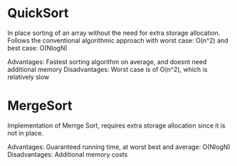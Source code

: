 # QuickSort

In place sorting of an array without the need for extra storage allocation.
Follows the conventional algorithmic approach with worst case: O(n^2) and best case: O(NlogN)

Advantages: Fastest sorting algorithm on average, and doesnt need additional memory
Disadvantages: Worst case is of O(n^2), which is relatively slow

# MergeSort

Implementation of Merrge Sort, requires extra storage allocation since it is not in place.

Advantages: Guaranteed running time, at worst best and average: O(NlogN)
Disadvantages: Additional memory costs
